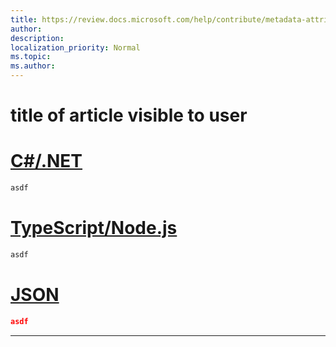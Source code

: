 ```yaml
---
title: https://review.docs.microsoft.com/help/contribute/metadata-attributes?branch=main
author: 
description:
localization_priority: Normal
ms.topic: 
ms.author: 
---
```

# title of article visible to user

# [C#/.NET](#tab/dotnet)

```csharp
asdf
```

# [TypeScript/Node.js](#tab/typescript)

```typescript
asdf
```

# [JSON](#tab/json)

```json
asdf
```

* * *
